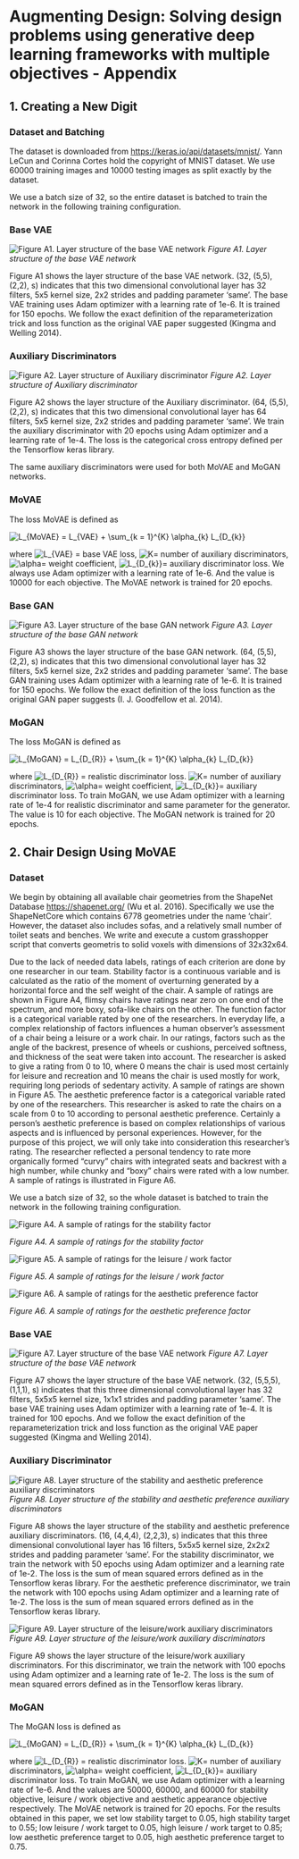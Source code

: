 # Augmenting Design: Solving design problems using generative deep learning frameworks with multiple objectives - Appendix
## 1. Creating a New Digit
### Dataset and Batching
The dataset is downloaded from https://keras.io/api/datasets/mnist/. Yann LeCun and Corinna Cortes hold the copyright of MNIST dataset. We use 60000 training images and 10000 testing images as split exactly by the dataset. 

We use a batch size of 32, so the entire dataset is batched to train the network in the following training configuration. 

### Base VAE	

![Figure A1. Layer structure of the base VAE network](./image_assets/4.1.1_Base_VAE_Network.png?raw=true)
*Figure A1. Layer structure of the base VAE network*

Figure A1 shows the layer structure of the base VAE network. (32, (5,5), (2,2), s) indicates that this two dimensional convolutional layer has 32 filters, 5x5 kernel size, 2x2 strides and padding parameter ‘same’. The base VAE training uses Adam optimizer with a learning rate of 1e-6. It is trained for 150 epochs. We follow the exact definition of the reparameterization trick and loss function as the original VAE paper suggested (Kingma and Welling 2014). 
	
### Auxiliary Discriminators

![Figure A2. Layer structure of Auxiliary discriminator](./image_assets/4.1.1_Auxiliary_Discriminator_Network.png?raw=true)
*Figure A2. Layer structure of Auxiliary discriminator*

Figure A2 shows the layer structure of the Auxiliary discriminator. (64, (5,5), (2,2), s) indicates that this two dimensional convolutional layer has 64 filters, 5x5 kernel size, 2x2 strides and padding parameter ‘same’. We train the auxiliary discriminator with 20 epochs using Adam optimizer and a learning rate of 1e-4. The loss is the categorical cross entropy defined per the Tensorflow keras library. 

The same auxiliary discriminators were used for both MoVAE and MoGAN networks.
	
### MoVAE
The loss MoVAE is defined as 

<img src="https://i.upmath.me/svg/L_%7BMoVAE%7D%20%3D%20L_%7BVAE%7D%20%2B%20%5Csum_%7Bk%20%3D%201%7D%5E%7BK%7D%20%5Calpha_%7Bk%7D%20L_%7BD_%7Bk%7D%7D" alt="L_{MoVAE} = L_{VAE} + \sum_{k = 1}^{K} \alpha_{k} L_{D_{k}}" /> 

where <img src="https://i.upmath.me/svg/L_%7BVAE%7D" alt="L_{VAE}" /> = base VAE loss, <img src="https://i.upmath.me/svg/K" alt="K" />= number of auxiliary discriminators, <img src="https://i.upmath.me/svg/%5Calpha" alt="\alpha" />= weight coefficient, <img src="https://i.upmath.me/svg/L_%7BD_%7Bk%7D%7D" alt="L_{D_{k}}" />= auxiliary discriminator loss. We always use Adam optimizer with a learning rate of 1e-6. And the value is 10000 for each objective. The MoVAE network is trained for 20 epochs. 

### Base GAN

![Figure A3. Layer structure of the base GAN network](./image_assets/4.1.2_Base_GAN_Network.png?raw=true)
*Figure A3. Layer structure of the base GAN network*

Figure A3 shows the layer structure of the base GAN network. (64, (5,5), (2,2), s) indicates that this two dimensional convolutional layer has 32 filters, 5x5 kernel size, 2x2 strides and padding parameter ‘same’. The base GAN training uses Adam optimizer with a learning rate of 1e-6. It is trained for 150 epochs. We follow the exact definition of the loss function as the original GAN paper suggests (I. J. Goodfellow et al. 2014). 
	
### MoGAN

The loss MoGAN is defined as 

<img src="https://i.upmath.me/svg/L_%7BMoGAN%7D%20%3D%20L_%7BD_%7BR%7D%7D%20%2B%20%5Csum_%7Bk%20%3D%201%7D%5E%7BK%7D%20%5Calpha_%7Bk%7D%20L_%7BD_%7Bk%7D%7D" alt="L_{MoGAN} = L_{D_{R}} + \sum_{k = 1}^{K} \alpha_{k} L_{D_{k}}" />

where <img src="https://i.upmath.me/svg/L_%7BD_%7BR%7D%7D" alt="L_{D_{R}}" /> = realistic discriminator loss. <img src="https://i.upmath.me/svg/K" alt="K" />= number of auxiliary discriminators, <img src="https://i.upmath.me/svg/%5Calpha" alt="\alpha" />= weight coefficient, <img src="https://i.upmath.me/svg/L_%7BD_%7Bk%7D%7D" alt="L_{D_{k}}" />= auxiliary discriminator loss. To train MoGAN, we use Adam optimizer with a learning rate of 1e-4 for realistic discriminator and same parameter for the generator. The value is 10 for each objective. The MoGAN network is trained for 20 epochs. 

## 2. Chair Design Using MoVAE
### Dataset
We begin by obtaining all available chair geometries from the ShapeNet Database https://shapenet.org/ (Wu et al. 2016). Specifically we use the ShapeNetCore which contains 6778 geometries under the name ‘chair’. However, the dataset also includes sofas, and a relatively small number of toilet seats and benches. We write and execute a custom grasshopper script that converts geometris to solid voxels with dimensions of 32x32x64. 

Due to the lack of needed data labels, ratings of each criterion are done by one researcher in our team. Stability factor is a continuous variable and is calculated as  the ratio of the moment of overturning generated by a horizontal force and the self weight of the chair. A sample of ratings are shown in Figure A4, flimsy chairs have ratings near zero on one end of the spectrum, and more boxy, sofa-like chairs on the other. The function factor is a categorical variable rated by one of the researchers. In everyday life, a complex relationship of factors influences a human observer’s assessment of a chair being a leisure or a work chair. In our ratings, factors such as the angle of the backrest, presence of wheels or cushions, perceived softness, and thickness of the seat were taken into account. The researcher is asked to give a rating from 0 to 10, where 0 means the chair is used most certainly for leisure and recreation and 10 means the chair is used mostly for work, requiring long periods of sedentary activity. A sample of ratings are shown in Figure A5. The aesthetic preference factor is a categorical variable rated by one of the researchers. This researcher is asked to rate the chairs on a scale from 0 to 10 according to personal aesthetic preference. Certainly a person’s aesthetic preference is based on complex relationships of various aspects and is influenced by personal experiences. However, for the purpose of this project, we will only take into consideration this researcher’s rating. The researcher reflected a personal tendency to rate more organically formed “curvy” chairs with integrated seats and backrest with a high number, while chunky and “boxy” chairs were rated with a low number. A sample of ratings is illustrated in Figure A6. 

We use a batch size of 32, so the whole dataset is batched to train the network in the following training configuration. 

![Figure A4. A sample of ratings for the stability factor](./image_assets/4.2_Sample_ratings_stability_factor.png?raw=true)

*Figure A4. A sample of ratings for the stability factor*

![Figure A5. A sample of ratings for the leisure / work factor](./image_assets/4.2_Sample_ratings_leisurework_factor.png?raw=true)

*Figure A5. A sample of ratings for the leisure / work factor*

![Figure A6. A sample of ratings for the aesthetic preference factor](./image_assets/4.2_Sample_ratings_aesthetic_factor.png?raw=true)

*Figure A6. A sample of ratings for the aesthetic preference factor*

### Base VAE

![Figure A7. Layer structure of the base VAE network](./image_assets/4.2_Base_VAE_Network.png?raw=true)
*Figure A7. Layer structure of the base VAE network*

Figure A7 shows the layer structure of the base VAE network. (32, (5,5,5), (1,1,1), s) indicates that this three dimensional convolutional layer has 32 filters, 5x5x5 kernel size, 1x1x1 strides and padding parameter ‘same’. The base VAE training uses Adam optimizer with a learning rate of 1e-4. It is trained for 100 epochs. And we follow the exact definition of the reparameterization trick and loss function as the original VAE paper suggested (Kingma and Welling 2014). 
	
### Auxiliary Discriminator 

![Figure A8. Layer structure of the  stability and aesthetic preference auxiliary discriminators](./image_assets/4.2_Stability&Aesthetic_Auxiliary_Discriminator_Network.png?raw=true)
*Figure A8. Layer structure of the  stability and aesthetic preference auxiliary discriminators*

Figure A8 shows the layer structure of the stability and aesthetic preference auxiliary discriminators. (16, (4,4,4), (2,2,3), s) indicates that this three dimensional convolutional layer has 16 filters, 5x5x5 kernel size, 2x2x2 strides and padding parameter ‘same’. 
For the stability discriminator, we train the network with 50 epochs using Adam optimizer and a learning rate of 1e-2. The loss is the sum of mean squared errors defined as in the Tensorflow keras library. 
For the aesthetic preference discriminator, we train the network with 100 epochs using Adam optimizer and a learning rate of 1e-2. The loss is the sum of mean squared errors  defined as in the Tensorflow keras library. 

![Figure A9. Layer structure of the leisure/work auxiliary discriminators](./image_assets/4.2_LeisureWork_Auxiliary_Discriminator_Network.png?raw=true)
*Figure A9. Layer structure of the leisure/work auxiliary discriminators*

Figure A9 shows the layer structure of the leisure/work auxiliary discriminators. For this discriminator, we train the network with 100 epochs using Adam optimizer and a learning rate of 1e-2. The loss is the sum of mean squared errors  defined as in the Tensorflow keras library. 
	
### MoGAN
The MoGAN loss is defined as 

<img src="https://i.upmath.me/svg/L_%7BMoGAN%7D%20%3D%20L_%7BD_%7BR%7D%7D%20%2B%20%5Csum_%7Bk%20%3D%201%7D%5E%7BK%7D%20%5Calpha_%7Bk%7D%20L_%7BD_%7Bk%7D%7D" alt="L_{MoGAN} = L_{D_{R}} + \sum_{k = 1}^{K} \alpha_{k} L_{D_{k}}" />

where <img src="https://i.upmath.me/svg/L_%7BD_%7BR%7D%7D" alt="L_{D_{R}}" /> = realistic discriminator loss. <img src="https://i.upmath.me/svg/K" alt="K" />= number of auxiliary discriminators, <img src="https://i.upmath.me/svg/%5Calpha" alt="\alpha" />= weight coefficient, <img src="https://i.upmath.me/svg/L_%7BD_%7Bk%7D%7D" alt="L_{D_{k}}" />= auxiliary discriminator loss. To train MoGAN, we use Adam optimizer with a learning rate of 1e-6. And the values are 50000, 60000, and 60000 for stability objective, leisure / work objective and aesthetic appearance objective respectively. The MoVAE network is trained for 20 epochs. For the results obtained in this paper, we set low stability target to 0.05, high stability target to 0.55; low leisure / work target to 0.05, high leisure / work target to 0.85; low aesthetic preference target to 0.05, high aesthetic preference target to 0.75. 
